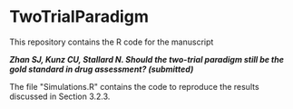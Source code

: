 # TwoTrialParadigm

This repository contains the R code for the manuscript

***Zhan SJ, Kunz CU, Stallard N. Should the two-trial paradigm still be the gold standard in drug assessment? (submitted)***

The file "Simulations.R" contains the code to reproduce the results discussed in Section 3.2.3.



